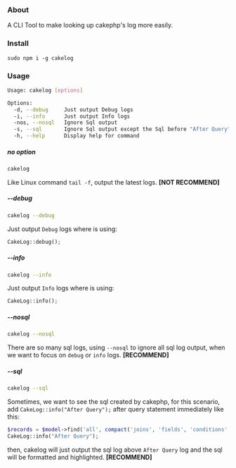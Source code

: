 ### About

A CLI Tool to make looking up cakephp's log more easily.

### Install

```
sudo npm i -g cakelog
```

### Usage

```sh
Usage: cakelog [options]

Options:
  -d, --debug     Just output Debug logs
  -i, --info      Just output Info logs
  -nos, --nosql   Ignore Sql output
  -s, --sql       Ignore Sql output except the Sql before "After Query"
  -h, --help      Display help for command
```


##### no option

```sh
cakelog
```

Like Linux command `tail -f`, output the latest logs. **[NOT RECOMMEND]**

##### --debug

```sh
cakelog --debug
```

Just output `Debug` logs where is using:

```php
CakeLog::debug();
```

##### --info

```sh
cakelog --info
```

Just output `Info` logs where is using:

```php
CakeLog::info();
```

##### --nosql

```sh
cakelog --nosql
```

There are so many sql logs, using `--nosql` to ignore all sql log output, when we want to focus on `debug` or `info` logs. **[RECOMMEND]**

##### --sql

```sh
cakelog --sql
```

Sometimes, we want to see the sql created by cakephp, for this scenario, add `CakeLog::info("After Query");` after query statement immediately like this:

```php
$records = $model->find('all', compact('joins', 'fields', 'conditions', 'order', 'limit', 'offset'));
CakeLog::info("After Query");
```

then, cakelog will just output the sql log above `After Query` log and the sql will be formatted and highlighted. **[RECOMMEND]**

